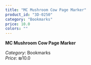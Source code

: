 ```yaml
---
title: "MC Mushroom Cow Page Marker"
product_id: "3D-0250"
category: "Bookmarks"
price: 10.0
colors: ""
---
```


**MC Mushroom Cow Page Marker**

*Category*: Bookmarks  
*Price*: ₪10.0

